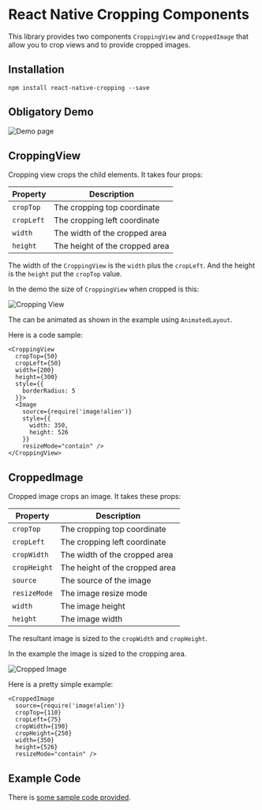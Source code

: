 React Native Cropping Components
==============================

This library provides two components `CroppingView` and `CroppedImage`
that allow you to crop views and to provide cropped images.

## Installation

```
npm install react-native-cropping --save
```

## Obligatory Demo

![Demo page](./images/preview.gif)

## CroppingView

Cropping view crops the child elements. It takes four props:

| Property   | Description                    |
| ---------- | ------------------------------ |
| `cropTop`  | The cropping top coordinate    |
| `cropLeft` | The cropping left coordinate   |
| `width`    | The width of the cropped area  |
| `height`   | The height of the cropped area |

The width of the `CroppingView` is the `width` plus the `cropLeft`. And
the height is the `height` put the `cropTop` value.

In the demo the size of `CroppingView` when cropped is this:

![Cropping View](./images/cropping-view.png)

The can be animated as shown in the example using `AnimatedLayout`.

Here is a code sample:

```
<CroppingView
  cropTop={50}
  cropLeft={50}
  width={200}
  height={300}
  style={{
    borderRadius: 5
  }}>
  <Image
    source={require('image!alien')}
    style={{
      width: 350,
      height: 526
    }}
    resizeMode="contain" />
</CroppingView>
```

## CroppedImage

Cropped image crops an image. It takes these props:

| Property     | Description                    |
| ------------ | ------------------------------ |
| `cropTop`    | The cropping top coordinate    |
| `cropLeft`   | The cropping left coordinate   |
| `cropWidth`  | The width of the cropped area  |
| `cropHeight` | The height of the cropped area |
| `source`     | The source of the image        |
| `resizeMode` | The image resize mode          |
| `width`      | The image height               |
| `height`     | The image width                |

The resultant image is sized to the `cropWidth` and `cropHeight`.

In the example the image is sized to the cropping area.

![Cropped Image](./images/cropped-image.png)

Here is a pretty simple example:

```
<CroppedImage
  source={require('image!alien')}
  cropTop={110}
  cropLeft={75}
  cropWidth={190}
  cropHeight={250}
  width={350}
  height={526}
  resizeMode="contain" />
```

## Example Code

There is [some sample code provided](./example/animcrop.js).
